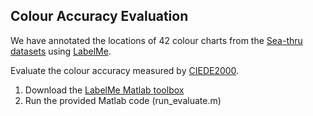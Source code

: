##  Colour Accuracy Evaluation ##

We have annotated the locations of 42 colour charts from the [Sea-thru datasets](http://csms.haifa.ac.il/profiles/tTreibitz/datasets/sea_thru/index.html) using [LabelMe](http://labelme.csail.mit.edu/Release3.0/). 

Evaluate the colour accuracy measured by [CIEDE2000](http://www2.ece.rochester.edu/~gsharma/ciede2000/ciede2000noteCRNA.pdf). 

1. Download the [LabelMe Matlab toolbox](http://labelme2.csail.mit.edu/Release3.0/browserTools/php/matlab_toolbox.php)
2. Run the provided Matlab code (run_evaluate.m)
